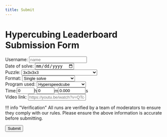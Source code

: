 ```yaml
---
title: Submit
---
```


# Hypercubing Leaderboard Submission Form

<form id="submission-form">
    <div>
        <label for="name">Username: </label>
        <input class="submit-input" required="true" type="text" name="name" placeholder="name" id="nameInput">
    </div>
    <div>
        <label for="date">Date of solve: </label>
        <input class="submit-input" required="true" type="date" id="dateInput">
    </div>
    <div>
        <label for="puzzles">Puzzle: </label>
        <select id="puzzles">
            <option value="3x3x3x3">3x3x3x3</option>
            <option value="2x2x2x2">2x2x2x2</option>
            <option value="4x4x4x4">4x4x4x4</option>
            <option value="5x5x5x5">5x5x5x5</option>
            <option value="6x6x6x6">6x6x6x6</option>
            <option value="7x7x7x7">7x7x7x7</option>
            <option value="1x3x3x3">1x3x3x3</option>
            <option value="2x2x2x3">2x2x2x3</option>
            <option value="2x2x3x3">2x2x3x3</option>
            <option value="phys_2x2x2x2">Physical 2x2x2x2</option>
            <option value="phys_3x3x3x3">Physical 3x3x3x3</option>
            <option value="virt_phys_3x3x3x3">Virtual Physical 3x3x3x3</option>
            <option value="3-layer_simplex">3-Layer Simplex</option>
            <option value="3x3x3x3x3">3x3x3x3x3</option>
            <option value="2x2x2x2x2">2x2x2x2x2</option>
            <option value="4x4x4x4x4">4x4x4x4x4</option>
            <option value="3x3x3x3x3x3">3x3x3x3x3x3</option>
            <option value="hemimegaminx">Hemimegaminx</option>
            <option value="klein_quartic">Canon-Cut Klein Quartic</option>
            <option value="dyck_map">Canon-Cut Dyck Map</option>
            <option value="3x3x3_1d">3x3x3 in 2D projection with 1D Vision</option>
        </select>
    </div>
    <div>
        <label for="formats">Format: </label>
        <select id="formats">
            <option value="single">Single solve</option>
            <option value="ao5">Average of 5</option>
            <option value="nf">No filters single solve</option>
            <option value="bld">Blindfolded single solve</option>
            <option value="oh">One handed single solve</option>
        </select>
    </div>
    <div>
        <label for="programs">Program used: </label>
        <select id="programs">
            <option value="HSC">Hyperspeedcube</option>
            <option value="MPU">Magic Puzzle Ultimate</option>
            <option value="MC3D">Magic Cube 3D</option>
            <option value="MC4D">Magic Cube 4D</option>
            <option value="MC5D">Magic Cube 5D</option>
            <option value="MC7D">Magic Cube 7D</option>
            <option value="MT">Magic Tile</option>
            <option value="AKKEI-SIM">Akkei's 3^4 sim</option>
            <option value="FH">Flat Hypercube</option>
            <option value="QMINX">qminx</option>
            <option value="-">None (physical puzzle)</option>
        </select>
    </div>
    <div style="display: flex; flex-direction: row; align-items: center;">
        <label for ="t_0-hour">Time: </label>
        <input class="submit-input" required="true" type="number" id="hour" placeholder="0" value="0" name="t_0-hour" maxlength="3" min="0" max="23" autocomplete="off" value="">
        <div>h</div>
        <input class="submit-input" required="true" type="number" id="minute" placeholder="0" value="0" name="t_0-minute" maxlength="2" min="0" max="59" autocomplete="off" value="">
        <div>m</div>
        <input class="submit-input" required="true" type="number" id="second" placeholder="0.000" value="0.000" name="t_0-second" maxlength="6" min="0.0" max="59.999" step="0.001" autocomplete="off" value="">
        <div>s</div>
    </div>
    <div>
        <label for="link">Video link: </label>
        <input class="submit-input" required="true" placeholder="https://youtu.be/watch?v=QTc-rG-nunA" type="text" id="linkInput">
    </div>
</form>

!!! info "Verification"
    All runs are verified by a team of moderators to ensure they comply with our rules. Please ensure the above information is accurate before submitting.

<button onclick="webhook();return false;" id="submit-button" type="submit" class="md-button md-button--primary">Submit</button>

<script>

    // call checkIntupValidity every 1/4 second
    setInterval(checkInputValidity, 250);

    function checkInputValidity() {
        var validName = document.getElementById('nameInput').value !== "";
        var validDate = document.getElementById('dateInput').value !== "";
        var validLink = document.getElementById('linkInput').value !== "";
        var validTime = validateTime();

        if (validName && validDate && validLink && validTime) {
            document.getElementById('submit-button').style.display = "block";
        } else {
            document.getElementById('submit-button').style.display = "none";
        }
        
    }

    function validateTime() {
        var h = document.getElementById('hour').value;
        var m = document.getElementById('minute').value;
        var s = document.getElementById('second').value;
        // console.log(""+h+" "+m+" "+s);

        var hReg = /[0-9]{1,2}/;
        var mReg = /[0-9]{1,2}/;
        var sReg = /[0-9]{1,2}\.[0-9]{1,3}/;

        return (hReg.test(h) && mReg.test(m) && sReg.test(s));
    }

    function webhook() {
        var hook = new XMLHttpRequest();

        hook.open('POST', 'https://discord.com/api/webhooks/1394188268685492264/PfgjTildULXqqd8FTKInL4FbclHmpCOwe8XMrTMSeKkpxR9jGrJwU5PXiAMkfQ2hHD80');

        hook.setRequestHeader('Content-type', 'application/json');

        var name = document.getElementById('nameInput').value;
        var date = document.getElementById('dateInput').value;
        var link = document.getElementById('linkInput').value;
        var puzzle = document.getElementById('puzzles').value;
        var format = document.getElementById('formats').value;
        var program = document.getElementById('programs').value;

        var hour = document.getElementById('hour').value;
        var minute = document.getElementById('minute').value;
        var second = document.getElementById('second').value;

        var timeText = "" + hour + "h " + minute + "m " + second + "s";

        if (hour === "0") {
            timeText = "" + minute + "m " + second + "s";
        }
        if (hour === "0" && minute === "0") {
            timeText = "" + second + "s";
        } 
        
        
        

        var DiscordMessage = {
            content: ("**" + name + "** just submitted a **[" + timeText + " " + puzzle + " " + format + "](" + link + ")** to the leaderboard form! \nDetails: `" + date + ", " + link + ", " + timeText + ", " + program + ", " + name + ", " + puzzle + ", " + format + "`")
        }

        hook.send(JSON.stringify(DiscordMessage));
        console.log("submitted!");

        // send the user to the confirmation page
        window.location.href = 'https://hypercubing.xyz/leaderboards/submit/confirmation';
    }

</script>
